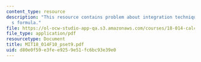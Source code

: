 ```yaml
---
content_type: resource
description: "This resource contains problem about integration techniques/taylor\u2019\
  s formula."
file: https://ol-ocw-studio-app-qa.s3.amazonaws.com/courses/18-014-calculus-with-theory-fall-2010/d80e0f59e3fee9259e51fc6bc93e39e0_MIT18_014F10_pset9.pdf
file_type: application/pdf
resourcetype: Document
title: MIT18_014F10_pset9.pdf
uid: d80e0f59-e3fe-e925-9e51-fc6bc93e39e0
---
```

